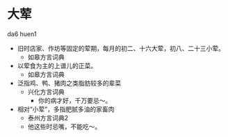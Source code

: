 # 大荤
da6 huen1
+ 旧时店家、作坊等固定的荤期，每月的初二、十六大荤，初八、二十三小荤。
  * 如皋方言词典
+ 以荤食为主的上谱儿的正菜。
  * 如皋方言词典
+ 泛指鸡、鸭、猪肉之类脂肪较多的辈菜
  * 兴化方言词典
    - 你的病才好，千万要忌～。
+ 相对“小荤”，多指肥腻多油的家畜肉
  * 泰州方言词典2
  - 他这些时忌嘴，不能吃～。

